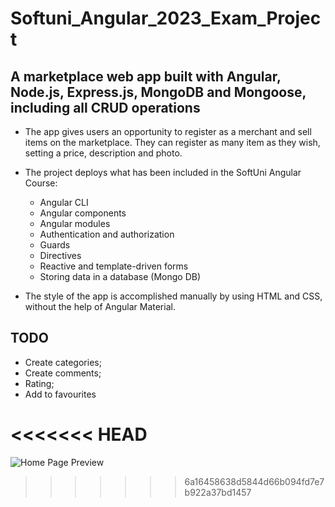 # Softuni_Angular_2023_Exam_Project

## A marketplace web app built with Angular, Node.js, Express.js, MongoDB and Mongoose, including all CRUD operations

* The app gives users an opportunity to register as a merchant and sell items on the marketplace. They can register as many item as they wish, setting a price, description and photo.
* The project deploys what has been included in the SoftUni Angular Course:
    * Angular CLI
    * Angular components
    * Angular modules
    * Authentication and authorization
    * Guards
    * Directives
    * Reactive and template-driven forms
    * Storing data in a database (Mongo DB)

* The style of the app is accomplished manually by using HTML and CSS, without the help of Angular Material.

## TODO

- Create categories;
- Create comments;
- Rating;
- Add to favourites

<<<<<<< HEAD
=======
![Home Page Preview]([https://drive.google.com/file/d/1Z-VfPTqemtYUKwsGC-TKwhgxNu7yxldn/view?usp=drive_link](https://github.com/valyogennoff/Softuni_Angular_2023_Exam_Project#readme)https://github.com/valyogennoff/Softuni_Angular_2023_Exam_Project#readme)
>>>>>>> 6a16458638d5844d66b094fd7e7b922a37bd1457
